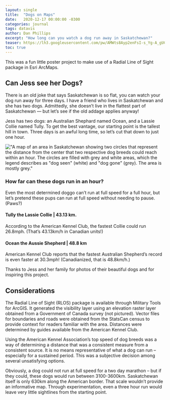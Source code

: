 ```yaml
---
layout: single
title:  "Dogs on Maps"
date:   2020-12-17 00:00:00 -0300
categories: journal
tags: datavis
author: Dan Phillips
excerpt: "How long can you watch a dog run away in Saskatchewan?"
teaser: https://lh3.googleusercontent.com/pw/AMWts8Ayp2enFsI-s_Yg-A_gUCHfacYpcoVaQ8S2tXMBfIn7Nlm5SQ2Ypky0pP62KdyybqK2yRQTaqUg1DXBCEkeWBLhEWv4FRQgdg35r7JAMQGcuKxEMSLiVRCkLFAA9B9a6pwqKImKcng3m3ZZ9NB6JW_OoQ=w617-h403-s-no?authuser=0
toc: true
---
```


This was a fun little poster project to make use of a Radial Line of Sight package in Esri ArcMaps.

## Can Jess see her Dogs?
There is an old joke that says Saskatchewan is so flat, you can watch your dog run away for three days. I have a friend who lives in Saskatchewan and she has two dogs. Admittedly, she doesn’t live in the flattest part of Saskatchewan — but let’s see if the old addage applies anyway!

Jess has two dogs: an Australian Shephard named Ocean, and a Lassie Collie named Tully. To get the best vantage, our starting point is the tallest hill in town. Three days is an awful long time, so let’s cut that down to just one hour.

!["A map of an area in Saskatchewan showing two circles that represent the distance from the center that two respective dog breeds could reach within an hour. The circles are filled with grey and white areas, which the legend describes as "dog seen" (white) and "dog gone" (grey). The area is mostly grey."][DogMap]

### How far can these dogs run in an hour?
Even the most determined doggo can’t run at full speed for a full hour, but let’s pretend these pups can run at full speed without needing to pause. (Paws?)

#### **Tully** the Lassie Collie | 43.13 km.
  According to the American Kennel Club, the fastest Collie could run 26.8mph. (That’s 43.13km/h in Canadian units!)

#### **Ocean** the Aussie Shepherd | 48.8 km
  American Kennel Club reports that the fastest Australian Shepherd’s record is even faster at 30.3mph! (Canadianized, that is 48.8km/h.)

Thanks to Jess and her family for photos of their beautiful dogs and for inspiring this project.

## Considerations

The Radial Line of Sight (RLOS) package is available through Military Tools for ArcGIS. It generated the visibility layer using an elevation raster layer obtained from a Government of Canada survey (not pictured). Vector files for boundaries and roads were obtained from the StatsCan census to provide context for readers familiar with the area. Distances were determined by guides available from the American Kennel Club.

Using the American Kennel Association’s top speed of dog breeds was a way of determining a distance that was a consistent measure from a consistent source. It is no means representative of what a dog can run – especially for a sustained period. This was a subjective decision among several unsatisfying options.

Obviously, a dog could not run at full speed for a two day marathon – but if they could, these dogs would run between 3100-3600km. Saskatchewan itself is only 630km along the American border. That scale wouldn’t provide an informative map. Through experimentation, even a three hour run would leave very little sightlines from the starting point.

[DogMap]: https://lh3.googleusercontent.com/pw/AMWts8Ayp2enFsI-s_Yg-A_gUCHfacYpcoVaQ8S2tXMBfIn7Nlm5SQ2Ypky0pP62KdyybqK2yRQTaqUg1DXBCEkeWBLhEWv4FRQgdg35r7JAMQGcuKxEMSLiVRCkLFAA9B9a6pwqKImKcng3m3ZZ9NB6JW_OoQ=w617-h403-s-no?authuser=0 "How far can these dogs run?"
